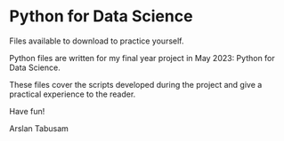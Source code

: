 # Python for Data Science

Files available to download to practice yourself. 

Python files are written for my final year project in May 2023: Python for Data Science. 

These files cover the scripts developed during the project and give a practical experience to the reader. 

Have fun!

Arslan Tabusam 
